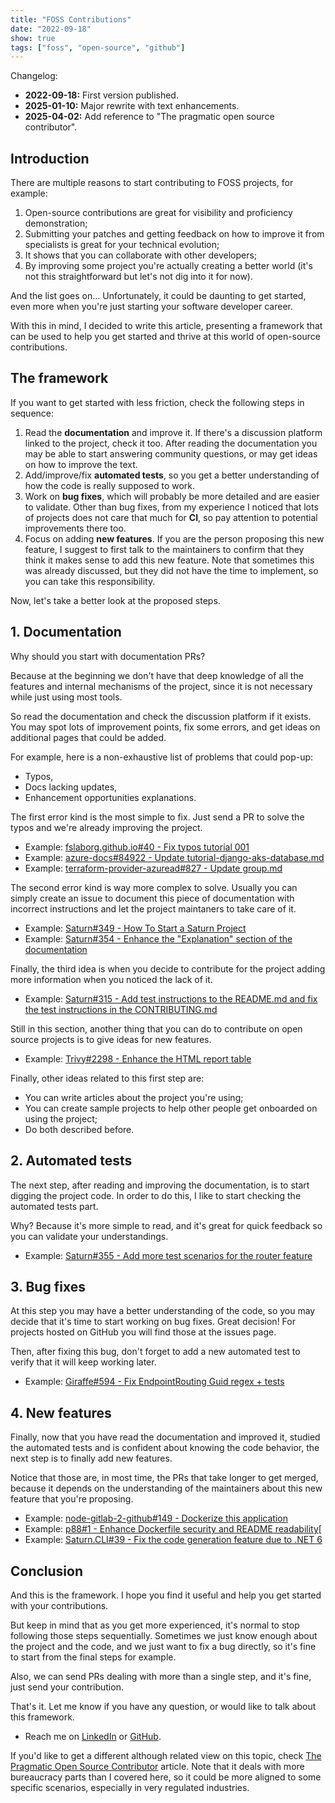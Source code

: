 ```yaml
---
title: "FOSS Contributions"
date: "2022-09-18"
show: true
tags: ["foss", "open-source", "github"]
---
```


Changelog:

-   **2022-09-18:** First version published.
-   **2025-01-10:** Major rewrite with text enhancements.
-   **2025-04-02:** Add reference to "The pragmatic open source contributor".

## Introduction

There are multiple reasons to start contributing to FOSS projects, for example:

1.  Open-source contributions are great for visibility and proficiency
    demonstration;
2.  Submitting your patches and getting feedback on how to improve it from
    specialists is great for your technical evolution;
3.  It shows that you can collaborate with other developers;
4.  By improving some project you're actually creating a better world (it's not
    this straightforward but let's not dig into it for now).

And the list goes on&#x2026; Unfortunately, it could be daunting to get started, even
more when you're just starting your software developer career.

With this in mind, I decided to write this article, presenting a framework that
can be used to help you get started and thrive at this world of open-source
contributions.

## The framework

If you want to get started with less friction, check the following steps in
sequence:

1.  Read the **documentation** and improve it. If there's a discussion platform
    linked to the project, check it too. After reading the documentation you may
    be able to start answering community questions, or may get ideas on how to
    improve the text.
2.  Add/improve/fix **automated tests**, so you get a better understanding of how
    the code is really supposed to work.
3.  Work on **bug fixes**, which will probably be more detailed and are easier to
    validate. Other than bug fixes, from my experience I noticed that lots of
    projects does not care that much for **CI**, so pay attention to potential
    improvements there too.
4.  Focus on adding **new features**. If you are the person proposing this new
    feature, I suggest to first talk to the maintainers to confirm that they
    think it makes sense to add this new feature. Note that sometimes this was
    already discussed, but they did not have the time to implement, so you can
    take this responsibility.

Now, let's take a better look at the proposed steps.

## 1. Documentation

Why should you start with documentation PRs?

Because at the beginning we don't have that deep knowledge of all the features
and internal mechanisms of the project, since it is not necessary while just
using most tools.

So read the documentation and check the discussion platform if it exists. You
may spot lots of improvement points, fix some errors, and get ideas on
additional pages that could be added.

For example, here is a non-exhaustive list of problems that could pop-up:

-   Typos,
-   Docs lacking updates,
-   Enhancement opportunities explanations.

The first error kind is the most simple to fix. Just send a PR to solve the
typos and we're already improving the project.

-   Example: [fslaborg.github.io#40 - Fix typos tutorial 001](https://github.com/fslaborg/fslaborg.github.io/pull/40)
-   Example: [azure-docs#84922 - Update tutorial-django-aks-database.md](https://github.com/MicrosoftDocs/azure-docs/pull/84922)
-   Example: [terraform-provider-azuread#827 - Update group.md](https://github.com/hashicorp/terraform-provider-azuread/pull/827)

The second error kind is way more complex to solve. Usually you can simply
create an issue to document this piece of documentation with incorrect
instructions and let the project maintaners to take care of it.

-   Example: [Saturn#349 - How To Start a Saturn Project](https://github.com/SaturnFramework/Saturn/issues/349)
-   Example: [Saturn#354 - Enhance the "Explanation" section of the documentation](https://github.com/SaturnFramework/Saturn/pull/354)

Finally, the third idea is when you decide to contribute for the project adding
more information when you noticed the lack of it.

-   Example: [Saturn#315 - Add test instructions to the README.md and fix the test instructions in the CONTRIBUTING.md](https://github.com/SaturnFramework/Saturn/pull/315)

Still in this section, another thing that you can do to contribute on open
source projects is to give ideas for new features.

-   Example: [Trivy#2298 - Enhance the HTML report table](https://github.com/aquasecurity/trivy/issues/2298)

Finally, other ideas related to this first step are:

-   You can write articles about the project you're using;
-   You can create sample projects to help other people get onboarded on using the
    project;
-   Do both described before.

## 2. Automated tests

The next step, after reading and improving the documentation, is to start
digging the project code. In order to do this, I like to start checking the
automated tests part.

Why? Because it's more simple to read, and it's great for quick feedback so you
can validate your understandings.

-   Example: [Saturn#355 - Add more test scenarios for the router feature](https://github.com/SaturnFramework/Saturn/pull/355)

## 3. Bug fixes

At this step you may have a better understanding of the code, so you may decide
that it's time to start working on bug fixes. Great decision! For projects
hosted on GitHub you will find those at the issues page.

Then, after fixing this bug, don't forget to add a new automated test to verify
that it will keep working later.

-   Example: [Giraffe#594 - Fix EndpointRouting Guid regex + tests](https://github.com/giraffe-fsharp/Giraffe/pull/594)

## 4. New features

Finally, now that you have read the documentation and improved it, studied the
automated tests and is confident about knowing the code behavior, the next step
is to finally add new features.

Notice that those are, in most time, the PRs that take longer to get merged,
because it depends on the understanding of the maintainers about this new
feature that you're proposing.

-   Example: [node-gitlab-2-github#149 - Dockerize this application](https://github.com/piceaTech/node-gitlab-2-github/pull/149)
-   Example: [p88#1 - Enhance Dockerfile security and README readability](https://github.com/rafaelbmateus/p88/pull/1)[
-   Example: [Saturn.CLI#39 - Fix the code generation feature due to .NET 6](https://github.com/SaturnFramework/Saturn.Cli/pull/39)

## Conclusion

And this is the framework. I hope you find it useful and help you get started
with your contributions.

But keep in mind that as you get more experienced, it's normal to stop following
those steps sequentially. Sometimes we just know enough about the project and
the code, and we just want to fix a bug directly, so it's fine to start from the
final steps for example.

Also, we can send PRs dealing with more than a single step, and it's fine, just
send your contribution.

That's it. Let me know if you have any question, or would like to talk about
this framework.

-   Reach me on [LinkedIn](https://www.linkedin.com/in/vinicius-gajo/) or [GitHub](https://github.com/64J0).

If you'd like to get a different although related view on this topic, check
[The Pragmatic Open Source Contributor](https://diurnal.st/2025/03/02/the-pragmatic-open-source-contributor.html)
article. Note that it deals with more bureaucracy parts than I covered here, so
it could be more aligned to some specific scenarios, especially in very
regulated industries.
